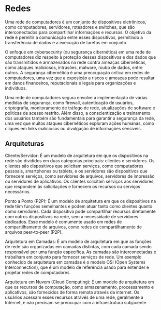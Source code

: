 # Redes

Uma rede de computadores é um conjunto de dispositivos eletrônicos, como computadores, servidores, roteadores e switches, que são interconectados para compartilhar informações e recursos. O objetivo da rede é permitir a comunicação entre esses dispositivos, permitindo a transferência de dados e a execução de tarefas em conjunto.

O enfoque em cybersecurity (ou segurança cibernética) em uma rede de computadores diz respeito à proteção desses dispositivos e dos dados que são transmitidos e armazenados na rede contra ameaças cibernéticas, como ataques maliciosos, intrusões, malware, roubo de dados, entre outros. A segurança cibernética é uma preocupação crítica em redes de computadores, uma vez que a exposição a riscos e ameaças pode resultar em danos financeiros, reputacionais e legais para organizações e indivíduos.

Uma rede de computadores segura envolve a implementação de várias medidas de segurança, como firewall, autenticação de usuários, criptografia, monitoramento de tráfego de rede, atualizações de software e políticas de acesso restrito. Além disso, a conscientização e treinamento dos usuários também são fundamentais para garantir a segurança da rede, uma vez que muitos ataques cibernéticos exploram ações humanas, como cliques em links maliciosos ou divulgação de informações sensíveis.

## Arquiteturas

Cliente/Servidor: É um modelo de arquitetura em que os dispositivos na rede são divididos em duas categorias principais: clientes e servidores. Os clientes são dispositivos que solicitam serviços, como computadores pessoais, smartphones ou tablets, e os servidores são dispositivos que fornecem serviços, como servidores de arquivos, servidores de impressão ou servidores de aplicativos. Os clientes solicitam serviços aos servidores, que respondem às solicitações e fornecem os recursos ou serviços necessários.

Ponto a Ponto (P2P): É um modelo de arquitetura em que os dispositivos na rede têm funções semelhantes e podem atuar tanto como clientes quanto como servidores. Cada dispositivo pode compartilhar recursos diretamente com outros dispositivos na rede, sem a necessidade de servidores dedicados. Esse modelo é comumente usado em redes de compartilhamento de arquivos, como redes de compartilhamento de arquivos peer-to-peer (P2P).

Arquitetura em Camadas: É um modelo de arquitetura em que as funções de rede são organizadas em camadas distintas, com cada camada sendo responsável por uma função específica. As camadas são interconectadas e trabalham em conjunto para fornecer serviços de rede. Um exemplo conhecido de arquitetura em camadas é o modelo OSI (Open Systems Interconnection), que é um modelo de referência usado para entender e projetar redes de computadores.

Arquitetura em Nuvem (Cloud Computing): É um modelo de arquitetura em que os recursos de computação, como armazenamento, processamento e aplicativos, são fornecidos de forma remota através da internet. Os usuários acessam esses recursos através de uma rede, geralmente a Internet, e não precisam se preocupar com a infraestrutura subjacente.